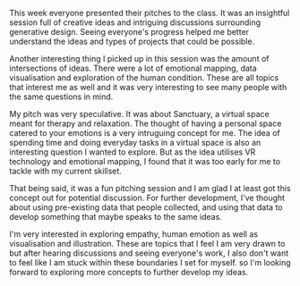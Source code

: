 This week everyone presented their pitches to the class. It was an insightful session full of creative ideas and intriguing discussions surrounding generative design. Seeing everyone's progress helped me better understand the ideas and types of projects that could be possible. 

Another interesting thing I picked up in this session was the amount of intersections of ideas. There were a lot of emotional mapping, data visualisation and exploration of the human condition. These are all topics that interest me as well and it was very interesting to see many people with the same questions in mind. 

My pitch was very speculative. It was about Sanctuary, a virtual space meant for therapy and relaxation. The thought of having a personal space catered to your emotions is a very intruguing concept for me.
The idea of spending time and doing everyday tasks in a virtual space is also an interesting question I wanted to explore. But as the idea utilises VR technology and emotional mapping, I found that it was too early for me to tackle with my current skillset.

That being said, it was a fun pitching session and I am glad I at least got this concept out for potential discussion. For further development, I've thought about using pre-existing data that people collected, and using that data to develop something that maybe speaks to the same ideas.

I'm very interested in exploring empathy, human emotion as well as visualisation and illustration. These are topics that I feel I am very drawn to but after hearing discussions and seeing everyone's work, I also don't want to feel like I am stuck within these boundaries I set for myself. so I'm looking forward to exploring more concepts to further develop my ideas.  
